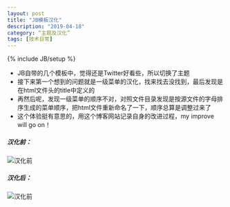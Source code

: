 ```yaml
---
layout: post
title: "JB模板汉化"
description: "2019-04-18"
category: “主题及汉化”
tags: [技术日常]
---
```

{% include JB/setup %}

- JB自带的几个模板中，觉得还是Twitter好看些，所以切换了主题
- 接下来第一个想到的问题就是一级菜单的汉化，找来找去没找到，最后发现是在html文件头的title中定义的
- 再然后呢，发现一级菜单的顺序不对，对照文件目录发现是按源文件的字母排序生成的菜单顺序，把html文件重新命名了一下，顺序总算是调整过来了
- 这个体验挺有意思的，用这个博客网站记录自身的改进过程，my improve will go on！

##### 汉化前：
![汉化前](http://pps9snslo.bkt.clouddn.com/drizzleing/%E6%B1%89%E5%8C%96%E5%89%8D.png)
##### 汉化后：
![汉化前](http://pps9snslo.bkt.clouddn.com/drizzleing/%E6%B1%89%E5%8C%96%E5%90%8E.png)
